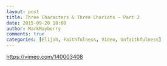 ```yaml
---
layout: post
title: Three Characters & Three Chariots – Part 2
date: 2015-09-20 18:00
author: MarkMayberry
comments: true
categories: [Elijah, Faithfulness, Video, Unfaithfulness]
---
```

https://vimeo.com/140003408
